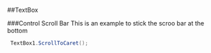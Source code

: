 
##TextBox

###Control Scroll Bar
This is an example to stick the scroo bar at the bottom
```csharp
 TextBox1.ScrollToCaret();
 ```



